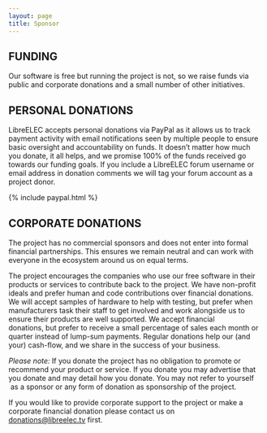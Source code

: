```yaml
---
layout: page
title: Sponsor
---
```


## FUNDING

Our software is free but running the project is not, so we raise funds via public and corporate donations and a small number of other initiatives.

## PERSONAL DONATIONS

LibreELEC accepts personal donations via PayPal as it allows us to track payment activity with email notifications seen by multiple people to ensure basic oversight and accountability on funds. It doesn’t matter how much you donate, it all helps, and we promise 100% of the funds received go towards our funding goals. If you include a LibreELEC forum username or email address in donation comments we will tag your forum account as a project donor.

{% include paypal.html %}

## CORPORATE DONATIONS

The project has no commercial sponsors and does not enter into formal financial partnerships. This ensures we remain neutral and can work with everyone in the ecosystem around us on equal terms.

The project encourages the companies who use our free software in their products or services to contribute back to the project. We have non-profit ideals and prefer human and code contributions over financial donations. We will accept samples of hardware to help with testing, but prefer when manufacturers task their staff to get involved and work alongside us to ensure their products are well supported. We accept financial donations, but prefer to receive a small percentage of sales each month or quarter instead of lump-sum payments. Regular donations help our (and your) cash-flow, and we share in the success of your business.

_Please note:_ If you donate the project has no obligation to promote or recommend your product or service. If you donate you may advertise that you donate and may detail how you donate. You may not refer to yourself  as a sponsor or any form of donation as sponsorship of the project.

If you would like to provide corporate support to the project or make a corporate financial donation please contact us on [donations@libreelec.tv](mailto:donations@libreelec.tv) first.
